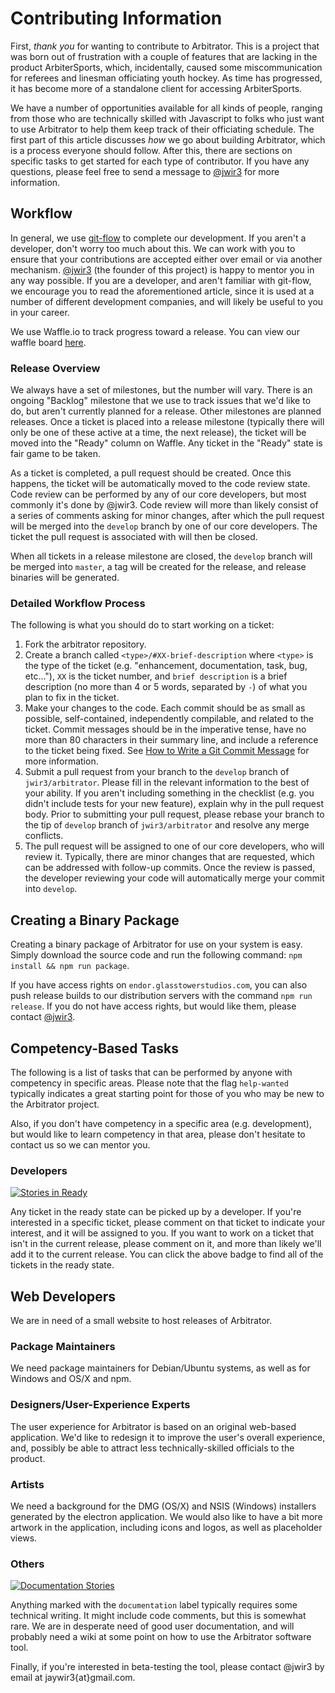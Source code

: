 Contributing Information
========================

First, _thank you_ for wanting to contribute to Arbitrator. This is a project that was born out of frustration with a couple of features that are lacking in the product ArbiterSports, which, incidentally, caused some miscommunication for referees and linesman officiating youth hockey. As time has progressed, it has become more of a standalone client for accessing ArbiterSports.

We have a number of opportunities available for all kinds of people, ranging from those who are technically skilled with Javascript to folks who just want to use Arbitrator to help them keep track of their officiating schedule. The first part of this article discusses _how_ we go about building Arbitrator, which is a process everyone should follow. After this, there are sections on specific tasks to get started for each type of contributor. If you have any questions, please feel free to send a message to [@jwir3](mailto:jaywir3@gmail.com) for more information.

Workflow
---------

In general, we use [git-flow](http://nvie.com/posts/a-successful-git-branching-model/) to complete our development. If you aren't a developer, don't worry too much about this. We can work with you to ensure that your contributions are accepted either over email or via another mechanism. [@jwir3](http://github.com/jwir3) (the founder of this project) is happy to mentor you in any way possible. If you are a developer, and aren't familiar with git-flow, we encourage you to read the aforementioned article, since it is used at a number of different development companies, and will likely be useful to you in your career.

We use Waffle.io to track progress toward a release. You can view our waffle board [here](https://waffle.io/jwir3/arbitrator).

### Release Overview
We always have a set of milestones, but the number will vary. There is an ongoing "Backlog" milestone that we use to track issues that we'd like to do, but aren't currently planned for a release. Other milestones are planned releases. Once a ticket is placed into a release milestone (typically there will only be one of these active at a time, the next release), the ticket will be moved into the "Ready" column on Waffle. Any ticket in the "Ready" state is fair game to be taken.

As a ticket is completed, a pull request should be created. Once this happens, the ticket will be automatically moved to the code review state. Code review can be performed by any of our core developers, but most commonly it's done by @jwir3. Code review will more than likely consist of a series of comments asking for minor changes, after which the pull request will be merged into the `develop` branch by one of our core developers. The ticket the pull request is associated with will then be closed.

When all tickets in a release milestone are closed, the `develop` branch will be merged into `master`, a tag will be created for the release, and release binaries will be generated.

### Detailed Workflow Process
The following is what you should do to start working on a ticket:
1. Fork the arbitrator repository.
2. Create a branch called `<type>/#XX-brief-description` where `<type>` is the type of the ticket (e.g. "enhancement, documentation, task, bug, etc..."), `XX` is the ticket number, and  `brief description` is a brief description (no more than 4 or 5 words, separated by `-`) of what you plan to fix in the ticket.
3. Make your changes to the code. Each commit should be as small as possible, self-contained, independently compilable, and related to the ticket. Commit messages should be in the imperative tense, have no more than 80 characters in their summary line, and include a reference to the ticket being fixed. See [How to Write a Git Commit Message](http://chris.beams.io/posts/git-commit/) for more information.
4. Submit a pull request from your branch to the `develop` branch of `jwir3/arbitrator`. Please fill in the relevant information to the best of your ability. If you aren't including something in the checklist (e.g. you didn't include tests for your new feature), explain why in the pull request body. Prior to submitting your pull request, please rebase your branch to the tip of `develop` branch of `jwir3/arbitrator` and resolve any merge conflicts.
5. The pull request will be assigned to one of our core developers, who will review it. Typically, there are minor changes that are requested, which can be addressed with follow-up commits. Once the review is passed, the developer reviewing your code will automatically merge your commit into `develop`.

Creating a Binary Package
-------------------------
Creating a binary package of Arbitrator for use on your system is easy. Simply download the source code and run the following command:
`npm install && npm run package`.

If you have access rights on `endor.glasstowerstudios.com`, you can also push release builds to our distribution servers with the command `npm run release`. If you do not have access rights, but would like them, please contact [@jwir3](mailto:jaywir3@gmail.com).

Competency-Based Tasks
----------------------
The following is a list of tasks that can be performed by anyone with competency in specific areas. Please note that the flag `help-wanted` typically indicates a great starting point for those of you who may be new to the Arbitrator project.

Also, if you don't have competency in a specific area (e.g. development), but would like to learn competency in that area, please don't hesitate to contact us so we can mentor you.

### Developers
[![Stories in Ready](https://badge.waffle.io/jwir3/arbitrator.svg?label=ready&title=Ready)](http://waffle.io/jwir3/arbitrator)

Any ticket in the ready state can be picked up by a developer. If you're interested in a specific ticket, please comment on that ticket to indicate your interest, and it will be assigned to you. If you want to work on a ticket that isn't in the current release, please comment on it, and more than likely we'll add it to the current release. You can click the above badge to find all of the tickets in the ready state.

## Web Developers
We are in need of a small website to host releases of Arbitrator.

### Package Maintainers
We need package maintainers for Debian/Ubuntu systems, as well as for Windows and OS/X and npm.

### Designers/User-Experience Experts
The user experience for Arbitrator is based on an original web-based application. We'd like to redesign it to improve the user's overall experience, and, possibly be able to attract less technically-skilled officials to the product.

### Artists
We need a background for the DMG (OS/X) and NSIS (Windows) installers generated by the electron application. We would also like to have a bit more artwork in the application, including icons and logos, as well as placeholder views.

### Others
[![Documentation Stories](https://badge.waffle.io/jwir3/arbitrator.svg?label=documentation&title=Documentation)](http://waffle.io/jwir3/arbitrator)

Anything marked with the `documentation` label typically requires some technical writing. It might include code comments, but this is somewhat rare. We are in desperate need of good user documentation, and will probably need a wiki at some point on how to use the Arbitrator software tool.

Finally, if you're interested in beta-testing the tool, please contact @jwir3 by email at jaywir3{at}gmail.com.
